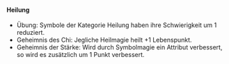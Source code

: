 #### Heilung

* Übung: Symbole der Kategorie Heilung haben ihre Schwierigkeit um 1 reduziert.
* Geheimnis des Chi: Jegliche Heilmagie heilt +1 Lebenspunkt.
* Geheimnis der Stärke: Wird durch Symbolmagie ein Attribut verbessert, so wird es zusätzlich um 1 Punkt verbessert.
